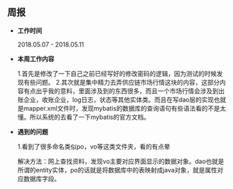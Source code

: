 ## 周报

* **工作时间**

	2018.05.07 - 2018.05.11

* **本周工作内容**

	1.首先是修改了一下自己之前已经写好的修改密码的逻辑，因为测试的时候发现有些问题。
	2.其次就是集中精力去弄供应链市场行情这块的内容，这部分内容有点出乎我的意料，里面涉及到的东西很多，而且一个市场行情会涉及到出账企业，收账企业，log日志，状态等其他实体类。而且在写dao层的实现也就是mapper.xml文件时，发现mybatis的数据库的查询语句有些语法看的不是太懂。所以系统的去看了一下mybatis的官方文档。
* **遇到的问题**

	1.看到了很多命名类似po，vo等这类文件夹，看的有点晕
	
	解决方法：网上查找资料，发现vo主要对应界面显示的数据对象。dao也就是所谓的entity实体，po的话就是将数据库中的表映射成java对象，就是属性对应数据库字段。